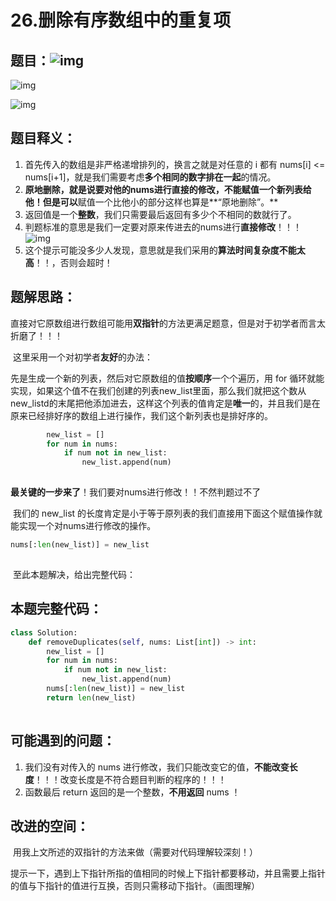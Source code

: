 #  26.删除有序数组中的重复项

## 题目：![img](https://i-blog.csdnimg.cn/blog_migrate/852684ab6afe599f9786451ae7ff3a9d.png)

![img](https://i-blog.csdnimg.cn/blog_migrate/13c33fae7032ccdfc2460c54802f6a85.png)

![img](https://i-blog.csdnimg.cn/blog_migrate/747b72686eff818613e8af16f74747ec.png)

## 题目释义：

1. 首先传入的数组是非严格递增排列的，换言之就是对任意的 i 都有 nums[i] <= nums[i+1]，就是我们需要考虑**多个相同的数字排在一起**的情况。
2. **原地删除，**就是说要对他的nums进行直接的修改，**不能**赋值一个新列表给他！但是**可以**赋值一个比他小的部分这样也算是**“原地删除”。**
3. 返回值是一个**整数**，我们只需要最后返回有多少个不相同的数就行了。
4. 判题标准的意思是我们一定要对原来传进去的nums进行**直接修改**！！！![img](https://i-blog.csdnimg.cn/blog_migrate/c6dadbd9f35004a3f65f75979230ee9a.png)
5. 这个提示可能没多少人发现，意思就是我们采用的**算法时间复杂度不能太高**！！，否则会超时！

## 题解思路：

​    直接对它原数组进行数组可能用**双指针**的方法更满足题意，但是对于初学者而言太折磨了！！！

​    这里采用一个对初学者**友好**的办法：

​    先是生成一个新的列表，然后对它原数组的值**按顺序**一个个遍历，用 for 循环就能实现，如果这个值不在我们创建的列表new_list里面，那么我们就把这个数从new_listd的末尾把他添加进去，这样这个列表的值肯定是**唯一**的，并且我们是在原来已经排好序的数组上进行操作，我们这个新列表也是排好序的。

```python
        new_list = []
        for num in nums:
            if num not in new_list:
                new_list.append(num)
```

![点击并拖拽以移动](data:image/gif;base64,R0lGODlhAQABAPABAP///wAAACH5BAEKAAAALAAAAAABAAEAAAICRAEAOw==)

​    **最关键的一步来了**！我们要对nums进行修改！！不然判题过不了

​    我们的 new_list 的长度肯定是小于等于原列表的我们直接用下面这个赋值操作就能实现一个对nums进行修改的操作。

```python
nums[:len(new_list)] = new_list
```

![点击并拖拽以移动](data:image/gif;base64,R0lGODlhAQABAPABAP///wAAACH5BAEKAAAALAAAAAABAAEAAAICRAEAOw==)

​     至此本题解决，给出完整代码：

## 本题完整代码：

```python
class Solution:
    def removeDuplicates(self, nums: List[int]) -> int:
        new_list = []
        for num in nums:
            if num not in new_list:
                new_list.append(num)
        nums[:len(new_list)] = new_list
        return len(new_list)
```

![点击并拖拽以移动](data:image/gif;base64,R0lGODlhAQABAPABAP///wAAACH5BAEKAAAALAAAAAABAAEAAAICRAEAOw==)

##  可能遇到的问题：

1.  我们没有对传入的 nums 进行修改，我们只能改变它的值，**不能改变长度**！！！改变长度是不符合题目判断的程序的！！！
2. 函数最后 return 返回的是一个整数，**不用返回** nums ！

## 改进的空间：

​    用我上文所述的双指针的方法来做（需要对代码理解较深刻！）

​    提示一下，遇到上下指针所指的值相同的时候上下指针都要移动，并且需要上指针的值与下指针的值进行互换，否则只需移动下指针。（画图理解）